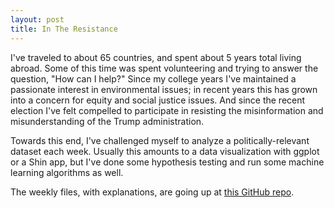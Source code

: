 ```yaml
---
layout: post
title: In The Resistance
---
```


I've traveled to about 65 countries, and spent about 5 years total
living abroad.  Some of this time was spent volunteering and trying to
answer the question, "How can I help?"  Since my college years I've
maintained a passionate interest in environmental issues; in
recent years this has grown into a concern for equity and social
justice issues.  And since the recent election I've felt compelled to
participate in resisting the misinformation and misunderstanding of
the Trump administration.

Towards this end, I've challenged myself to analyze a
politically-relevant dataset each week.  Usually this amounts to a
data visualization with ggplot or a Shin app, but I've done some
hypothesis testing and run some machine learning algorithms as well.

The weekly files, with explanations, are going up at [this GitHub repo](https://github.com/lukewolcott/InTheResistance).
